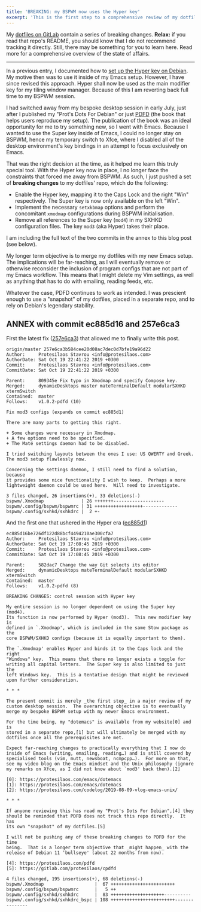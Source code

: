 ```yaml
---
title: 'BREAKING: my BSPWM now uses the Hyper key'
excerpt: 'This is the first step to a comprehensive review of my dotfiles. It includes several breaking changes.'
---
```


My [dotfiles on GitLab](https://gitlab.com/protesilaos/dotfiles) contain
a series of breaking changes.  **Relax:** if you read that repo's
README, you should know that I do not recommend tracking it directly.
Still, there may be something for you to learn here.  Read more for a
comprehensive overview of the state of affairs.

* * *

In a previous entry, I documented how to [set up the Hyper key on
Debian](https://protesilaos.com/codelog/2019-10-10-debian-xmodmap/).  My
motive then was to use it inside of my Emacs setup.  However, I have
since revised this approach.  Hyper shall now be used as the main
modifier key for my tiling window manager.  Because of this I am
reverting back full time to my BSPWM session.

I had switched away from my bespoke desktop session in early July, just
after I published my "Prot's Dots For Debian" or just [PDFD](https://protesilaos.com/pdfd/)
(the book that helps users reproduce my setup).  The publication of the
book was an ideal opportunity for me to try something new, so I went
with Emacs.  Because I wanted to use the Super key inside of Emacs, I
could no longer stay on BSPWM, hence my temporary switch to Xfce, where
I disabled all of the desktop environment's key bindings in an attempt
to focus exclusively on Emacs.

That was the right decision at the time, as it helped me learn this
truly special tool.  With the Hyper key now in place, I no longer face
the constraints that forced me away from BSPWM.  As such, I just pushed
a set of **breaking changes** to my dotfiles' repo, which do the
following:

+ Enable the Hyper key, mapping it to the Caps Lock and the right "Win"
  respectively.  The Super key is now only available on the left "Win".
+ Implement the necessary `setxkbmap` options and perform the
  concomitant `xmodmap` configurations during BSPWM initialisation.
+ Remove all references to the Super key (`mod4`) in my SXHKD
  configuration files.  The key `mod3` (aka Hyper) takes their place.

I am including the full text of the two commits in the annex to this
blog post (see below).

My longer term objective is to merge my dotfiles with my new Emacs
setup.  The implications will be far-reaching, as I will eventually
remove or otherwise reconsider the inclusion of program configs that are
not part of my Emacs workflow.  This means that I might delete my Vim
settings, as well as anything that has to do with emailing, reading
feeds, etc.

Whatever the case, PDFD continues to work as intended.  I was prescient
enough to use a "snapshot" of my dotfiles, placed in a separate repo,
and to rely on Debian's legendary stability.

## ANNEX with commit ec885d16 and 257e6ca3

First the latest fix
([257e6ca3](https://gitlab.com/protesilaos/dotfiles/commit/257e6ca3b584cee20d08ac7dec0d7bfe19a96d22))
that allowed me to finally write this post.
```
origin/master 257e6ca3b584cee20d08ac7dec0d7bfe19a96d22
Author:     Protesilaos Stavrou <info@protesilaos.com>
AuthorDate: Sat Oct 19 22:41:22 2019 +0300
Commit:     Protesilaos Stavrou <info@protesilaos.com>
CommitDate: Sat Oct 19 22:41:22 2019 +0300

Parent:     809345e Fix typo in Xmodmap and specify Compose key.
Merged:     dynamicDesktops master mateTerminalDefault modularSXHKD xtermSwitch
Contained:  master
Follows:    v1.0.2-pdfd (10)

Fix mod3 configs (expands on commit ec885d1)

There are many parts to getting this right.

+ Some changes were necessary in Xmodmap.
+ A few options need to be specified.
+ The Maté settings daemon had to be disabled.

I tried switching layouts between the ones I use: US QWERTY and Greek.
The mod3 setup flawlessly now.

Concerning the settings daemon, I still need to find a solution, because
it provides some nice functionality I wish to keep.  Perhaps a more
lightweight daemon could be used here.  Will need to investigate.

3 files changed, 26 insertions(+), 33 deletions(-)
bspwm/.Xmodmap              | 26 +++++++-------------------
bspwm/.config/bspwm/bspwmrc | 31 ++++++++++++++++++-------------
bspwm/.config/sxhkd/sxhkdrc |  2 +-
```

And the first one that ushered in the Hyper era
([ec885d1](https://gitlab.com/protesilaos/dotfiles/commit/ec885d16be726df122d88bcf4494210ae300cfa7))

```
ec885d16be726df122d88bcf4494210ae300cfa7
Author:     Protesilaos Stavrou <info@protesilaos.com>
AuthorDate: Sat Oct 19 17:08:45 2019 +0300
Commit:     Protesilaos Stavrou <info@protesilaos.com>
CommitDate: Sat Oct 19 17:08:45 2019 +0300

Parent:     582dac7 Change the way Git selects its editor
Merged:     dynamicDesktops mateTerminalDefault modularSXHKD xtermSwitch
Contained:  master
Follows:    v1.0.2-pdfd (8)

BREAKING CHANGES: control session with Hyper key

My entire session is no longer dependent on using the Super key (mod4).
Its function is now performed by Hyper (mod3).  This new modifier key is
defined in `.Xmodmap', which is included in the same Stow package as the
core BSPWM/SXHKD configs (because it is equally important to them).

The `.Xmodmap' enables Hyper and binds it to the Caps lock and the right
"Windows" key.  This means that there no longer exists a toggle for
writing all capital letters.  The Super key is also limited to just the
left Windows key.  This is a tentative design that might be reviewed
upon further consideration.

* * *

The present commit is merely _the first step_ in a major review of my
custom desktop session.  The overarching objective is to eventually
merge my bespoke BSPWM setup with my newer Emacs environment.

For the time being, my "dotemacs" is available from my website[0] and is
stored in a separate repo,[1] but will ultimately be merged with my
dotfiles once all the prerequisites are met.

Expect far-reaching changes to practically everything that I now do
inside of Emacs (writing, emailing, reading…) and is still covered by
specialised tools (vim, mutt, newsboat, ncmpcpp…).  For more on that,
see my video blog on the Emacs mindset and the Unix philosophy (ignore
my remarks on Xfce, as I did not know about `mod3' back then).[2]

[0]: https://protesilaos.com/emacs/dotemacs
[1]: https://protesilaos.com/emacs/dotemacs
[2]: https://protesilaos.com/codelog/2019-08-09-vlog-emacs-unix/

* * *

If anyone reviewing this has read my "Prot's Dots For Debian",[4] they
should be reminded that PDFD does not track this repo directly.  It has
its own "snapshot" of my dotfiles.[5]

I will not be pushing any of these breaking changes to PDFD for the time
being.  That is a longer term objective that _might happen_ with the
release of Debian 11 'bullseye' (about 22 months from now).

[4]: https://protesilaos.com/pdfd
[5]: https://gitlab.com/protesilaos/cpdfd

4 files changed, 195 insertions(+), 68 deletions(-)
bspwm/.Xmodmap                   |  67 ++++++++++++++++++++++++
bspwm/.config/bspwm/bspwmrc      |   5 ++
bspwm/.config/sxhkd/sxhkdrc      |  83 ++++++++++++++++++++----------
bspwm/.config/sxhkd/sxhkdrc_bspc | 108 ++++++++++++++++++++++++---------------
```
